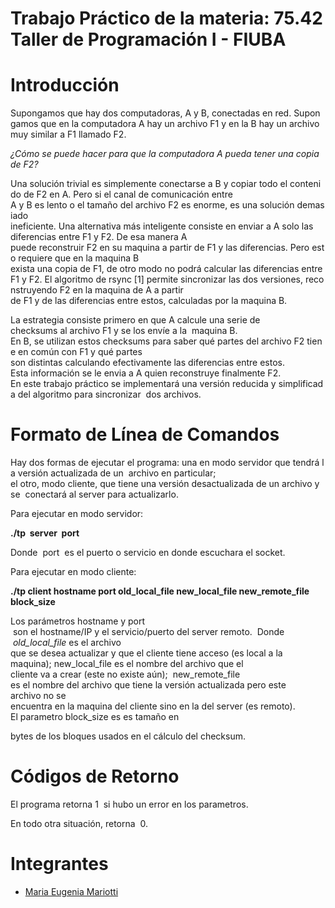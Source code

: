 # Trabajo Práctico de la materia: 75.42 Taller de Programación I - FIUBA

# Introducción  

  Supongamos que hay dos computadoras, A y B, conectadas en red. Supongamos que en la computadora A hay un archivo F1 y en la B hay un archivo muy similar a F1 llamado F2.
  
  *¿Cómo se puede hacer para que la computadora A pueda tener una copia de F2?*
  
  Una solución trivial es simplemente conectarse a B y copiar todo el contenido de F2 en A. Pero si el canal de comunicación entre A y B es lento o el tamaño del archivo F2 es enorme, es una solución demasiado ineficiente. Una alternativa más inteligente consiste en enviar a A solo las diferencias entre F1 y F2. De esa manera A puede reconstruir F2 en su maquina a partir de F1 y las diferencias. Pero esto requiere que en la maquina B exista una copia de F1, de otro modo no podrá calcular las diferencias entre F1 y F2. El algoritmo de rsync [1] permite sincronizar las dos versiones, reconstruyendo F2 en la maquina de A a partir de F1 y de las diferencias entre estos, calculadas por la maquina B. 
  
  La estrategia consiste primero en que A calcule una serie de checksums al archivo F1 y se los envíe a la  maquina B.      En B, se utilizan estos checksums para saber qué partes del archivo F2 tiene en común con F1 y qué partes  son distintas calculando efectivamente las diferencias entre estos. Esta información se le envia a A quien reconstruye finalmente F2. En este trabajo práctico se implementará una versión reducida y simplificada del algoritmo para sincronizar  dos archivos. 

# Formato de Línea de Comandos

Hay dos formas de ejecutar el programa: una en modo servidor que tendrá la versión actualizada de un  archivo en particular; 
el otro, modo cliente, que tiene una versión desactualizada de un archivo y se  conectará al server para actualizarlo.

Para ejecutar en modo servidor:   

  **./tp  server  port**     

Donde  port  es el puerto o servicio en donde escuchara el socket.

Para ejecutar en modo cliente:    

  **./tp client hostname port old_local_file new_local_file new_remote_file  block_size** 

Los parámetros hostname y port  son el hostname/IP y el servicio/puerto del server remoto.  Donde  *old_local_file* es el archivo que se desea actualizar y que el cliente tiene acceso (es local a la  maquina); new_local_file es el nombre del archivo que el cliente va a crear (este no existe aún);  new_remote_file es el nombre del archivo que tiene la versión actualizada pero este archivo no se  encuentra en la maquina del cliente sino en la del server (es remoto). El parametro block_size es es tamaño en 

bytes de los bloques usados en el cálculo del checksum.   

# Códigos de Retorno 

El programa retorna 1  si hubo un error en los parametros. 

En todo otra situación, retorna  0.

# Integrantes

- [Maria Eugenia Mariotti](https://github.com/emariotti3)
